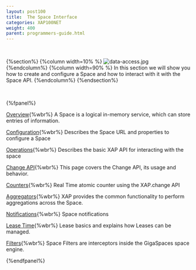 ```yaml
---
layout: post100
title:  The Space Interface
categories: XAP100NET
weight: 400
parent: programmers-guide.html
---
```


<br>

{%section%}
{%column width=10% %}
![data-access.jpg](/attachment_files/subject/data-access.png)
{%endcolumn%}
{%column width=90% %}
In this section we will show you how to create and configure a Space and how to interact with it with the Space API.
{%endcolumn%}
{%endsection%}

<br>

{%fpanel%}

[Overview](./the-gigaspace-interface.html){%wbr%}
A Space is a logical in-memory service, which can store entries of information.

[Configuration](./the-space-configuration.html){%wbr%}
Describes the Space URL and properties to configure a Space

[Operations](./the-space-operations.html){%wbr%}
Describes the basic XAP API for interacting with the space

[Change API](./change-api-overview.html){%wbr%}
This page covers the Change API, its usage and behavior.

[Counters](./the-space-counters.html){%wbr%}
Real Time atomic counter using the XAP.change API

[Aggregators](./aggregators.html){%wbr%}
XAP provides the common functionality to perform aggregations across the Space.

[Notifications](./the-space-notifications.html){%wbr%}
Space notifications

[Lease Time](./leases-automatic-expiration.html){%wbr%}
Lease basics and explains how Leases can be managed.

[Filters](./the-space-filters.html){%wbr%}
Space Filters are interceptors inside the GigaSpaces space engine.

{%endfpanel%}
